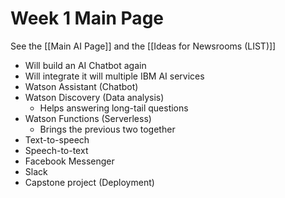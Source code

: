 # Week 1 Main Page

See the [[Main AI Page]] and the [[Ideas for Newsrooms (LIST)]]

- Will build an AI Chatbot again
- Will integrate it will multiple IBM AI services
- Watson Assistant (Chatbot)
- Watson Discovery (Data analysis)
	- Helps answering long-tail questions
- Watson Functions (Serverless)
	- Brings the previous two together
- Text-to-speech
- Speech-to-text
- Facebook Messenger
- Slack
- Capstone project (Deployment)



